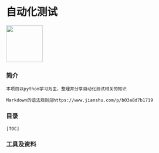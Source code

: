 # 自动化测试
<img src="https://github.com/jiayifei1995/pyStudy/blob/master/%E5%9B%BE%E7%89%87%E5%8F%8A%E6%96%87%E4%BB%B6/index.jpg?raw=true" style="width:100px;height:100px;">

### 简介
~~~~
本项目以python学习为主，整理并分享自动化测试相关的知识

Markdown的语法规则见https://www.jianshu.com/p/b03a8d7b1719
~~~~
### 目录
~~~~
[TOC]
~~~~
### 工具及资料